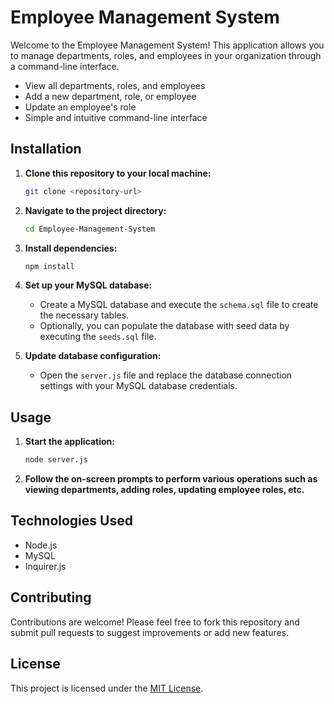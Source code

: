 # Employee Management System

Welcome to the Employee Management System! This application allows you to manage departments, roles, and employees in your organization through a command-line interface.

- View all departments, roles, and employees
- Add a new department, role, or employee
- Update an employee's role
- Simple and intuitive command-line interface

## Installation

1. **Clone this repository to your local machine:**

   ```bash
   git clone <repository-url>
   ```

2. **Navigate to the project directory:**

   ```bash
   cd Employee-Management-System
   ```

3. **Install dependencies:**

   ```bash
   npm install
   ```

4. **Set up your MySQL database:**
   - Create a MySQL database and execute the `schema.sql` file to create the necessary tables.
   - Optionally, you can populate the database with seed data by executing the `seeds.sql` file.

5. **Update database configuration:**
   - Open the `server.js` file and replace the database connection settings with your MySQL database credentials.

## Usage

1. **Start the application:**

   ```bash
   node server.js
   ```

2. **Follow the on-screen prompts to perform various operations such as viewing departments, adding roles, updating employee roles, etc.**

## Technologies Used

- Node.js
- MySQL
- Inquirer.js

## Contributing

Contributions are welcome! Please feel free to fork this repository and submit pull requests to suggest improvements or add new features.

## License

This project is licensed under the [MIT License](LICENSE).
